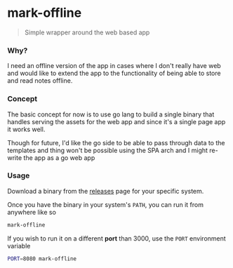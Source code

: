 # mark-offline

> Simple wrapper around the web based app

### Why?

I need an offline version of the app in cases where I don't really have web and
would like to extend the app to the functionality of being able to store and
read notes offline.

### Concept

The basic concept for now is to use go lang to build a single binary that
handles serving the assets for the web app and since it's a single page app it
works well.

Though for future, I'd like the go side to be able to pass through data to the
templates and thing won't be possible using the SPA arch and I might re-write
the app as a go web app

### Usage

Download a binary from the [releases](/releases) page for your specific system.

Once you have the binary in your system's `PATH`, you can run it from anywhere
like so

```sh
mark-offline
```

If you wish to run it on a different **port** than 3000, use the `PORT`
environment variable

```sh
PORT=8080 mark-offline
```

